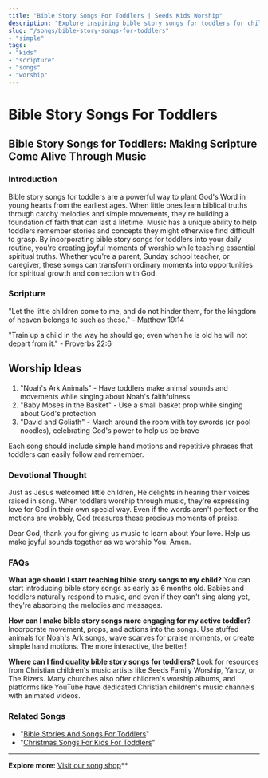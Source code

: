 ```yaml
---
title: "Bible Story Songs For Toddlers | Seeds Kids Worship"
description: "Explore inspiring bible story songs for toddlers for children's worship and faith development. Biblical music resources for families and ministry."
slug: "/songs/bible-story-songs-for-toddlers"
- "simple"
tags:
- "kids"
- "scripture"
- "songs"
- "worship"
---
```


# Bible Story Songs For Toddlers

## Bible Story Songs for Toddlers: Making Scripture Come Alive Through Music

### Introduction
Bible story songs for toddlers are a powerful way to plant God's Word in young hearts from the earliest ages. When little ones learn biblical truths through catchy melodies and simple movements, they're building a foundation of faith that can last a lifetime. Music has a unique ability to help toddlers remember stories and concepts they might otherwise find difficult to grasp. By incorporating bible story songs for toddlers into your daily routine, you're creating joyful moments of worship while teaching essential spiritual truths. Whether you're a parent, Sunday school teacher, or caregiver, these songs can transform ordinary moments into opportunities for spiritual growth and connection with God.

### Scripture
"Let the little children come to me, and do not hinder them, for the kingdom of heaven belongs to such as these." - Matthew 19:14

"Train up a child in the way he should go; even when he is old he will not depart from it." - Proverbs 22:6

## Worship Ideas
1. "Noah's Ark Animals" - Have toddlers make animal sounds and movements while singing about Noah's faithfulness
2. "Baby Moses in the Basket" - Use a small basket prop while singing about God's protection
3. "David and Goliath" - March around the room with toy swords (or pool noodles), celebrating God's power to help us be brave

Each song should include simple hand motions and repetitive phrases that toddlers can easily follow and remember.

### Devotional Thought
Just as Jesus welcomed little children, He delights in hearing their voices raised in song. When toddlers worship through music, they're expressing love for God in their own special way. Even if the words aren't perfect or the motions are wobbly, God treasures these precious moments of praise.

Dear God, thank you for giving us music to learn about Your love. Help us make joyful sounds together as we worship You. Amen.

### FAQs
**What age should I start teaching bible story songs to my child?**
You can start introducing bible story songs as early as 6 months old. Babies and toddlers naturally respond to music, and even if they can't sing along yet, they're absorbing the melodies and messages.

**How can I make bible story songs more engaging for my active toddler?**
Incorporate movement, props, and actions into the songs. Use stuffed animals for Noah's Ark songs, wave scarves for praise moments, or create simple hand motions. The more interactive, the better!

**Where can I find quality bible story songs for toddlers?**
Look for resources from Christian children's music artists like Seeds Family Worship, Yancy, or The Rizers. Many churches also offer children's worship albums, and platforms like YouTube have dedicated Christian children's music channels with animated videos.

### Related Songs

- "[Bible Stories And Songs For Toddlers](/songs/bible-stories-and-songs-for-toddlers/)"
- "[Christmas Songs For Kids For Toddlers](/activities/christmas-songs-for-kids-for-toddlers/)"

---

**Explore more:** [Visit our song shop](https://seedskidsworship.com/shop)**

<!-- Schema Markup -->
<script type="application/ld+json">
{
  "@context": "https://schema.org",
  "@type": "MusicRecording",
  "name": "Bible Story Songs For Toddlers",
  "byArtist": {
    "@type": "MusicGroup",
    "name": "Seeds Kids Worship"
  },
  "isFamilyFriendly": true,
  "url": "https://seedskidsworship.com/songs/bible-story-songs-for-toddlers/"
}
</script>